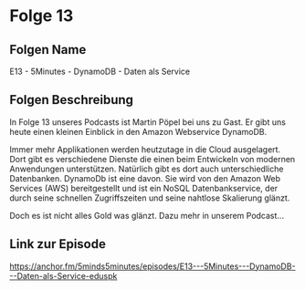 # Folge 13

## Folgen Name

E13 - 5Minutes - DynamoDB - Daten als Service

## Folgen Beschreibung

In Folge 13 unseres Podcasts ist Martin Pöpel bei uns zu Gast. Er gibt uns heute einen kleinen Einblick in den Amazon Webservice DynamoDB.

Immer mehr Applikationen werden heutzutage in die Cloud ausgelagert. Dort gibt es verschiedene Dienste die einen beim Entwickeln von modernen Anwendungen unterstützen. Natürlich gibt es dort auch unterschiedliche Datenbanken.
DynamoDb ist eine davon. Sie wird von den Amazon Web Services (AWS) bereitgestellt und ist ein NoSQL Datenbankservice, der durch seine schnellen Zugriffszeiten und seine nahtlose Skalierung glänzt.

Doch es ist nicht alles Gold was glänzt. Dazu mehr in unserem Podcast...

## Link zur Episode

<https://anchor.fm/5minds5minutes/episodes/E13---5Minutes---DynamoDB---Daten-als-Service-eduspk>
